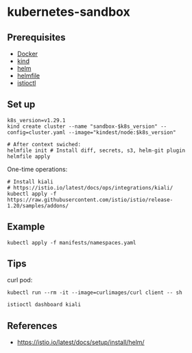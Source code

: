 # kubernetes-sandbox

## Prerequisites

* [Docker](https://www.docker.com/)
* [kind](https://kind.sigs.k8s.io/)
* [helm](https://helm.sh/)
* [helmfile](https://github.com/helmfile/helmfile)
* [istioctl](https://istio.io/latest/docs/ops/diagnostic-tools/istioctl/)

## Set up

```
k8s_version=v1.29.1
kind create cluster --name "sandbox-$k8s_version" --config=cluster.yaml --image="kindest/node:$k8s_version"

# After context swiched:
helmfile init # Install diff, secrets, s3, helm-git plugin
helmfile apply
```

One-time operations:

```
# Install kiali
# https://istio.io/latest/docs/ops/integrations/kiali/
kubectl apply -f https://raw.githubusercontent.com/istio/istio/release-1.20/samples/addons/
```

## Example

```
kubectl apply -f manifests/namespaces.yaml
```

## Tips

curl pod:

```
kubectl run --rm -it --image=curlimages/curl client -- sh
```

```
istioctl dashboard kiali
```

## References

* https://istio.io/latest/docs/setup/install/helm/
